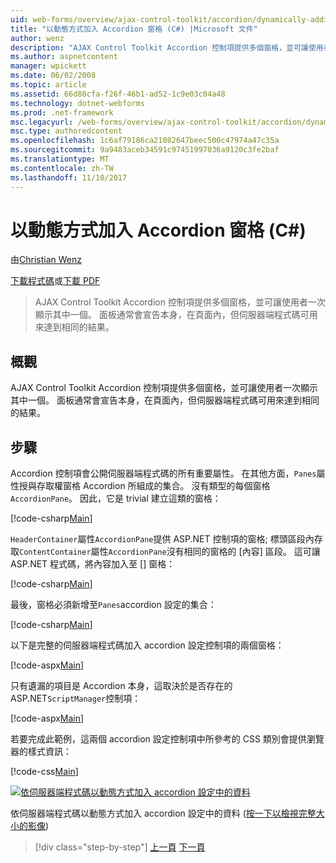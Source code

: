 ```yaml
---
uid: web-forms/overview/ajax-control-toolkit/accordion/dynamically-adding-an-accordion-pane-cs
title: "以動態方式加入 Accordion 窗格 (C#) |Microsoft 文件"
author: wenz
description: "AJAX Control Toolkit Accordion 控制項提供多個窗格，並可讓使用者一次顯示其中一個。 面板通常會宣告 w..."
ms.author: aspnetcontent
manager: wpickett
ms.date: 06/02/2008
ms.topic: article
ms.assetid: 66d88cfa-f26f-46b1-ad52-1c9e03c04a48
ms.technology: dotnet-webforms
ms.prod: .net-framework
msc.legacyurl: /web-forms/overview/ajax-control-toolkit/accordion/dynamically-adding-an-accordion-pane-cs
msc.type: authoredcontent
ms.openlocfilehash: 1c6af79186ca21082647beec500c47974a47c35a
ms.sourcegitcommit: 9a9483aceb34591c97451997036a9120c3fe2baf
ms.translationtype: MT
ms.contentlocale: zh-TW
ms.lasthandoff: 11/10/2017
---
```

<a name="dynamically-adding-an-accordion-pane-c"></a>以動態方式加入 Accordion 窗格 (C#)
====================
由[Christian Wenz](https://github.com/wenz)

[下載程式碼](http://download.microsoft.com/download/5/6/d/56d50cef-2011-4c8f-9891-7edc6dc57df9/Accordion2.cs.zip)或[下載 PDF](http://download.microsoft.com/download/6/7/1/6718d452-ff89-4d3f-a90e-c74ec2d636a3/accordion2CS.pdf)

> AJAX Control Toolkit Accordion 控制項提供多個窗格，並可讓使用者一次顯示其中一個。 面板通常會宣告本身，在頁面內，但伺服器端程式碼可用來達到相同的結果。


## <a name="overview"></a>概觀

AJAX Control Toolkit Accordion 控制項提供多個窗格，並可讓使用者一次顯示其中一個。 面板通常會宣告本身，在頁面內，但伺服器端程式碼可用來達到相同的結果。

## <a name="steps"></a>步驟

Accordion 控制項會公開伺服器端程式碼的所有重要屬性。 在其他方面，`Panes`屬性授與存取權窗格 Accordion 所組成的集合。 沒有類型的每個窗格`AccordionPane`。 因此，它是 trivial 建立這類的窗格：

[!code-csharp[Main](dynamically-adding-an-accordion-pane-cs/samples/sample1.cs)]

`HeaderContainer`屬性`AccordionPane`提供 ASP.NET 控制項的窗格; 標頭區段內存取`ContentContainer`屬性`AccordionPane`沒有相同的窗格的 [內容] 區段。 這可讓 ASP.NET 程式碼，將內容加入至 [] 窗格：

[!code-csharp[Main](dynamically-adding-an-accordion-pane-cs/samples/sample2.cs)]

最後，窗格必須新增至`Panes`accordion 設定的集合：

[!code-csharp[Main](dynamically-adding-an-accordion-pane-cs/samples/sample3.cs)]

以下是完整的伺服器端程式碼加入 accordion 設定控制項的兩個窗格：

[!code-aspx[Main](dynamically-adding-an-accordion-pane-cs/samples/sample4.aspx)]

只有遺漏的項目是 Accordion 本身，這取決於是否存在的 ASP.NET`ScriptManager`控制項：

[!code-aspx[Main](dynamically-adding-an-accordion-pane-cs/samples/sample5.aspx)]

若要完成此範例，這兩個 accordion 設定控制項中所參考的 CSS 類別會提供瀏覽器的樣式資訊：

[!code-css[Main](dynamically-adding-an-accordion-pane-cs/samples/sample6.css)]


[![依伺服器端程式碼以動態方式加入 accordion 設定中的資料](dynamically-adding-an-accordion-pane-cs/_static/image2.png)](dynamically-adding-an-accordion-pane-cs/_static/image1.png)

依伺服器端程式碼以動態方式加入 accordion 設定中的資料 ([按一下以檢視完整大小的影像](dynamically-adding-an-accordion-pane-cs/_static/image3.png))

>[!div class="step-by-step"]
[上一頁](databinding-to-an-accordion-cs.md)
[下一頁](databinding-to-an-accordion-vb.md)
